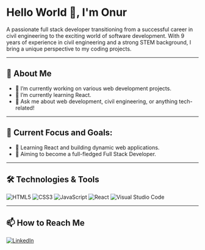 # Hello World 👋, I'm Onur

A passionate full stack developer transitioning from a successful career in civil engineering to the exciting world of software development. With 9 years of experience in civil engineering and a strong STEM background, I bring a unique perspective to my coding projects.

---

## 🚀 About Me
- 🔭 I’m currently working on various web development projects.
- 🌱 I’m currently learning React.
- 💬 Ask me about web development, civil engineering, or anything tech-related!

---

## 🌟 Current Focus and Goals:
- 🌱 Learning React and building dynamic web applications.
- 🎯 Aiming to become a full-fledged Full Stack Developer.

---

## 🛠️ Technologies & Tools

![HTML5](https://img.shields.io/badge/-HTML5-E34F26?style=flat-square&logo=html5&logoColor=white)
![CSS3](https://img.shields.io/badge/-CSS3-1572B6?style=flat-square&logo=css3)
![JavaScript](https://img.shields.io/badge/-JavaScript-F7DF1E?style=flat-square&logo=javascript&logoColor=black)
![React](https://img.shields.io/badge/-React-61DAFB?style=flat-square&logo=react&logoColor=black)
![Visual Studio Code](https://img.shields.io/badge/-Visual%20Studio%20Code-007ACC?style=flat-square&logo=visual-studio-code&logoColor=white)

---

## 📫 How to Reach Me

[![LinkedIn](https://img.shields.io/badge/LinkedIn-Profile-blue?style=flat-square&logo=linkedin)](https://www.linkedin.com/in/onurerdinc)
